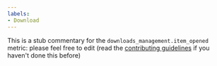 ```yaml
---
labels:
- Download
---
```

This is a stub commentary for the `downloads_management.item_opened` metric: please feel free to edit (read the
[contributing guidelines](https://github.com/mozilla/glean-annotations/blob/main/CONTRIBUTING.md)
if you haven't done this before)
